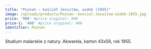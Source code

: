 ```yaml
---
title: "Poznań – kościół Jezuitów, widok (1955)"
image: /uploads/products/Poznan--kosciol-Jezuitow-widok-1955.jpg
price: '900' #price oryginal: 900
price-1: '400' #price oryginal: 400
identifier: Poznań
---
```


Studium malarskie z natury. Akwarela, karton 43x56, rok 1955.